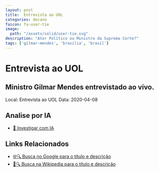 ```yaml
---
layout: post
title:  Entrevista ao UOL
categories: decano
faicon: fa-user-tie
image:
  path: "/assets/solid/user-tie.svg"
description: "Ator Político ou Ministro da Suprema Corte?"
tags: ['gilmar-mendes', 'brasilia', 'brasil']
---
```


# Entrevista ao UOL
## Ministro Gilmar Mendes entrevistado ao vivo.
Local: Entrevista ao UOL
Data: 2020-04-08

## Analise por IA
- [🤖 Investigar com IA](https://www.perplexity.ai/search?q=%22Gilmar%20Mendes%22%20%2B%20Entrevista%20ao%20UOL%20Ministro%20Gilmar%20Mendes%20entrevistado%20ao%20vivo.%20Bras%C3%ADlia%2C%20Brasil)

## Links Relacionados
- [🌐🔍 Busca no Google para o título e descrição](https://www.google.com/search?q=%22Gilmar%20Mendes%22%20%2B%20Entrevista%20ao%20UOL%20Ministro%20Gilmar%20Mendes%20entrevistado%20ao%20vivo.%20Bras%C3%ADlia%2C%20Brasil)
- [📖🔍 Busca na Wikipedia para o título e descrição](https://pt.wikipedia.org/w/index.php?search=%22Gilmar%20Mendes%22%20%2B%20Entrevista%20ao%20UOL%20Ministro%20Gilmar%20Mendes%20entrevistado%20ao%20vivo.%20Bras%C3%ADlia%2C%20Brasil)

